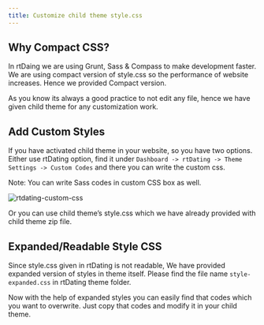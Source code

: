 ```yaml
---
title: Customize child theme style.css
---
```


## Why Compact CSS?


In rtDaing we are using Grunt, Sass & Compass to make development faster. We are using compact version of style.css so the performance of website increases. Hence we provided Compact version.

As you know its always a good practice to not edit any file, hence we have given child theme for any customization work.


## Add Custom Styles


If you have activated child theme in your website, so you have two options. Either use rtDating option, find it under `Dashboard -> rtDating -> Theme Settings -> Custom Codes` and there you can write the custom css.

Note: You can write Sass codes in custom CSS box as well.

![rtdating-custom-css](https://cloud.githubusercontent.com/assets/1140315/5298671/b27db8ee-7be4-11e4-8ec0-ca06d5a4ab88.png)

Or you can use child theme’s style.css which we have already provided with child theme zip file.


## Expanded/Readable Style CSS


Since style.css given in rtDating is not readable, We have provided expanded version of styles in theme itself. Please find the file name `style-expanded.css` in rtDating theme folder.

Now with the help of expanded styles you can easily find that codes which you want to overwrite. Just copy that codes and modify it in your child theme.
